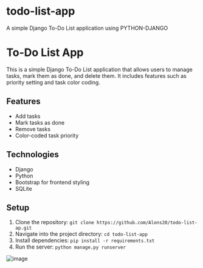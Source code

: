 # todo-list-app
A simple Django To-Do List application using PYTHON-DJANGO 
# To-Do List App

This is a simple Django To-Do List application that allows users to manage tasks, mark them as done, and delete them. It includes features such as priority setting and task color coding.

## Features
- Add tasks
- Mark tasks as done
- Remove tasks
- Color-coded task priority

## Technologies
- Django
- Python
- Bootstrap for frontend styling
- SQLite

## Setup
1. Clone the repository: `git clone https://github.com/Alons20/todo-list-ap.git`
2. Navigate into the project directory: `cd todo-list-app`
3. Install dependencies: `pip install -r requirements.txt`
4. Run the server: `python manage.py runserver`

![image](https://github.com/user-attachments/assets/ad043de7-ef83-45ac-8db1-97957b2da511)
